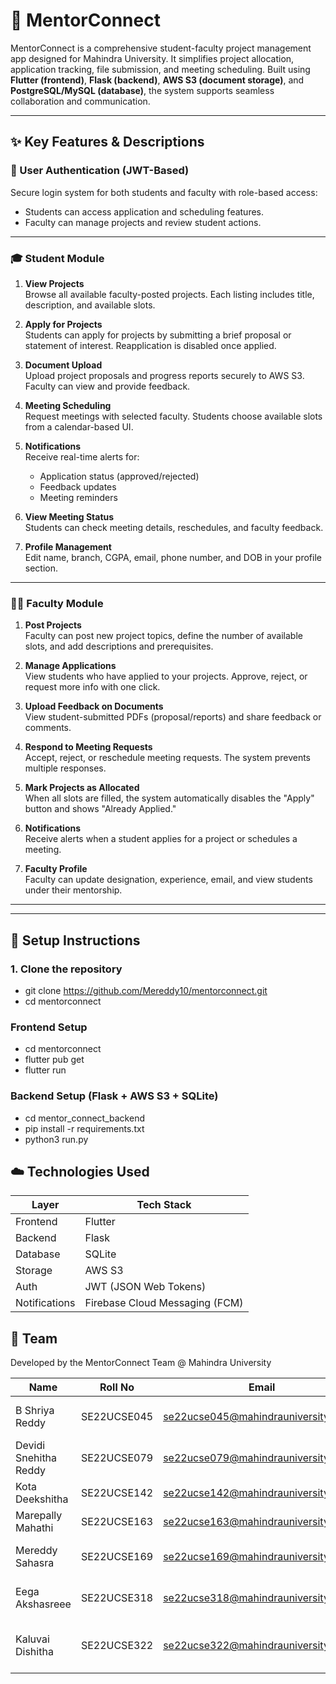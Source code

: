
# 📘 MentorConnect

MentorConnect is a comprehensive student-faculty project management app designed for Mahindra University. It simplifies project allocation, application tracking, file submission, and meeting scheduling. Built using **Flutter (frontend)**, **Flask (backend)**, **AWS S3 (document storage)**, and **PostgreSQL/MySQL (database)**, the system supports seamless collaboration and communication.

---

## ✨ Key Features & Descriptions

### 🔑 User Authentication (JWT-Based)
Secure login system for both students and faculty with role-based access:
- Students can access application and scheduling features.
- Faculty can manage projects and review student actions.

---

### 🎓 Student Module

1. **View Projects**  
   Browse all available faculty-posted projects. Each listing includes title, description, and available slots.

2. **Apply for Projects**  
   Students can apply for projects by submitting a brief proposal or statement of interest. Reapplication is disabled once applied.

3. **Document Upload**  
   Upload project proposals and progress reports securely to AWS S3. Faculty can view and provide feedback.

4. **Meeting Scheduling**  
   Request meetings with selected faculty. Students choose available slots from a calendar-based UI.

5. **Notifications**  
   Receive real-time alerts for:
   - Application status (approved/rejected)
   - Feedback updates
   - Meeting reminders

6. **View Meeting Status**  
   Students can check meeting details, reschedules, and faculty feedback.

7. **Profile Management**  
   Edit name, branch, CGPA, email, phone number, and DOB in your profile section.

---

### 👨‍🏫 Faculty Module

1. **Post Projects**  
   Faculty can post new project topics, define the number of available slots, and add descriptions and prerequisites.

2. **Manage Applications**  
   View students who have applied to your projects. Approve, reject, or request more info with one click.

3. **Upload Feedback on Documents**  
   View student-submitted PDFs (proposal/reports) and share feedback or comments.

4. **Respond to Meeting Requests**  
   Accept, reject, or reschedule meeting requests. The system prevents multiple responses.

5. **Mark Projects as Allocated**  
   When all slots are filled, the system automatically disables the "Apply" button and shows "Already Applied."

6. **Notifications**  
   Receive alerts when a student applies for a project or schedules a meeting.

7. **Faculty Profile**  
   Faculty can update designation, experience, email, and view students under their mentorship.

---


---

## 🚀 Setup Instructions

### 1. Clone the repository

- git clone https://github.com/Mereddy10/mentorconnect.git
- cd mentorconnect

### Frontend Setup
- cd mentorconnect
- flutter pub get
- flutter run

### Backend Setup (Flask + AWS S3 + SQLite)
- cd mentor_connect_backend
- pip install -r requirements.txt
- python3 run.py

## ☁️ Technologies Used

| Layer         | Tech Stack                               |
|---------------|------------------------------------------|
| Frontend      | Flutter                                  |
| Backend       | Flask                                    |
| Database      | SQLite                                   |
| Storage       | AWS S3                                   |
| Auth          | JWT (JSON Web Tokens)                    |
| Notifications | Firebase Cloud Messaging (FCM)           |


## 👥 Team

Developed by the MentorConnect Team @ Mahindra University

| Name                   | Roll No       | Email                                        | Contributions                         |
|------------------------|---------------|----------------------------------------------|---------------------------------------|
| B Shriya Reddy         | SE22UCSE045   | se22ucse045@mahindrauniversity.edu.in        | UI Design, Flutter Development        |
| Devidi Snehitha Reddy  | SE22UCSE079   | se22ucse079@mahindrauniversity.edu.in        | Backend Integration, API Handling     |
| Kota Deekshitha        | SE22UCSE142   | se22ucse142@mahindrauniversity.edu.in        | Database Design, Testing              |
| Marepally Mahathi      | SE22UCSE163   | se22ucse163@mahindrauniversity.edu.in        | Documentation, UI Testing             |
| Mereddy Sahasra        | SE22UCSE169   | se22ucse169@mahindrauniversity.edu.in        | Full Stack Dev, AWS, Notification Sys |
| Eega Akshasreee        | SE22UCSE318   | se22ucse318@mahindrauniversity.edu.in        | Frontend Support, User Flow Design    |
| Kaluvai Dishitha       | SE22UCSE322   | se22ucse322@mahindrauniversity.edu.in        | Project Coordination, Testing Support |



